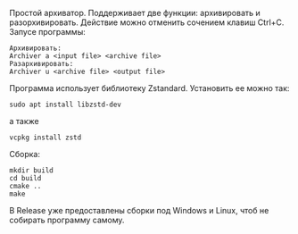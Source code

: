 Простой архиватор.
Поддерживает две функции: архивировать и разорхивировать.
Действие можно отменить сочением клавиш Ctrl+C.
Запусе программы:
```run
Архивировать:
Archiver a <input file> <archive file>
Разархивировать:
Archiver u <archive file> <output file>
```
Программа использует библиотеку Zstandard.
Установить ее можно так:
```insltall
sudo apt install libzstd-dev
```
а также
```install2
vcpkg install zstd
```
Сборка:
```build
mkdir build
cd build
cmake ..
make
```
В Release уже предоставлены сборки под Windows и Linux, чтоб не собирать программу самому.
